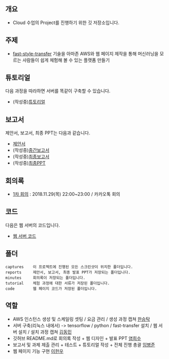 ## 개요
- Cloud 수업의 Project를 진행하기 위한 깃 저장소입니다.

## 주제
- [fast-style-transfer](https://github.com/ShafeenTejani/fast-style-transfer/blob/master/README.md) 기술을 아마존 AWS와 웹 페이지 제작을 통해 머신러닝을 모르는 사람들이 쉽게 체험해 볼 수 있는 플랫폼 만들기

## 튜토리얼
다음 과정을 따라하면 서버를 똑같이 구축할 수 있습니다.</br>
- (작성중)[튜토리얼]()

## 보고서
제안서, 보고서, 최종 PPT는 다음과 같습니다.</br>
- [제안서](https://github.com/BJ-Lim/Cloud/blob/master/reports/proposal.md)
- (작성중)[중간보고서]()
- (작성중)[최종보고서]()
- (작성중)[최종PPT]()

## 회의록
- [1차 회의](https://github.com/BJ-Lim/Cloud/blob/master/minutes/first_minutes.md) : 2018.11.29(목) 22:00~23:00 / 카카오톡 회의

## 코드
다음은 웹 서버의 코드입니다.
- [웹 서버 코드](https://github.com/BJ-Lim/Cloud/tree/master/code)

## 폴더
```
captures    이 프로젝트에 진행된 모든 스크린샷이 위치한 폴더입니다.
reports     제안서, 보고서, 최종 발표 PPT가 저장되는 폴더입니다.
minutes     회의록이 저장되는 폴더입니다.
tutorial    체험 과정에 대한 서류가 저장된 폴더입니다.
code        웹 페이지 코드가 저장된 폴더입니다.
```

## 역할
- AWS 인스턴스 생성 및 스케일링 셋팅 / 요금 관리 / 생성 과정 캡쳐 [한승탁](https://github.com/vutyful)
- 서버 구축(리눅스 내에서) -> tensorflow / python / fast-transfer 설치 / 웹 서버 설치 / 설치 과정 캡쳐 [김동민](https://github.com/Dongmini)
- 깃허브 README.md로 회의록 작성 + 웹 디자인 + 발표 PPT [염희수](https://github.com/yeom-heesu)
- 보고서 및 과제 제출 관리 + 테스트 + 튜토리얼 작성 + 전체 진행 총괄 [임병준](https://github.com/BJ-Lim)
- 웹 페이지 기능 구현 [이헌우](https://github.com/Lee-App)
